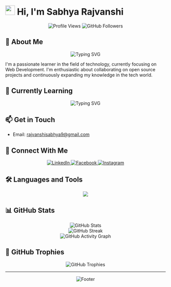 # <img src="https://raw.githubusercontent.com/MartinHeinz/MartinHeinz/master/wave.gif" width="30px"> Hi, I'm Sabhya Rajvanshi

<div align="center">
  
  ![Profile Views](https://komarev.com/ghpvc/?username=sabhyarajvanshi&color=blueviolet&style=for-the-badge)
  ![GitHub Followers](https://img.shields.io/github/followers/sabhyarajvanshi?style=for-the-badge&label=Followers&color=blueviolet)
  
</div>

## 🚀 About Me

<div align="center">
  <img src="https://readme-typing-svg.herokuapp.com?font=Fira+Code&pause=1000&color=blueviolet&center=true&vCenter=true&width=435&lines=Passionate+Learner;Web+Developer;Open+Source+Enthusiast" alt="Typing SVG" />
</div>

I'm a passionate learner in the field of technology, currently focusing on Web Development. I'm enthusiastic about collaborating on open source projects and continuously expanding my knowledge in the tech world.

## 🌱 Currently Learning
<div align="center">
  <img src="https://readme-typing-svg.herokuapp.com?font=Fira+Code&pause=1000&color=blueviolet&center=true&vCenter=true&width=435&lines=Web+Development;Open+Source+Contribution" alt="Typing SVG" />
</div>

## 📫 Get in Touch
- Email: [rajvanshisabhya9@gmail.com](mailto:rajvanshisabhya9@gmail.com)

## 🤝 Connect With Me

<div align="center">
  <a href="https://www.linkedin.com/in/sabhya-rajvanshi-09129328b" target="_blank">
    <img src="https://img.shields.io/badge/LinkedIn-0077B5?style=for-the-badge&logo=linkedin&logoColor=white" alt="LinkedIn"/>
  </a>
  <a href="https://www.facebook.com/profile.php?id=100093996049658" target="_blank">
    <img src="https://img.shields.io/badge/Facebook-1877F2?style=for-the-badge&logo=facebook&logoColor=white" alt="Facebook"/>
  </a>
  <a href="https://www.instagram.com/sabhyarajvanshi/" target="_blank">
    <img src="https://img.shields.io/badge/Instagram-E4405F?style=for-the-badge&logo=instagram&logoColor=white" alt="Instagram"/>
  </a>
</div>

## 🛠️ Languages and Tools

<div align="center">
  <img src="https://skillicons.dev/icons?i=html,css,java,python" />
</div>

## 📊 GitHub Stats

<div align="center">
  <img src="https://github-readme-stats.vercel.app/api?username=sabhyarajvanshi&show_icons=true&theme=radical" alt="GitHub Stats"/>
</div>

<div align="center">
  <img src="https://github-readme-streak-stats.herokuapp.com/?user=sabhyarajvanshi&theme=radical" alt="GitHub Streak"/>
</div>

<div align="center">
  <img src="https://github-readme-activity-graph.vercel.app/graph?username=sabhyarajvanshi&theme=radical&hide_border=true" alt="GitHub Activity Graph"/>
</div>

## 🎯 GitHub Trophies

<div align="center">
  <img src="https://github-profile-trophy.vercel.app/?username=sabhyarajvanshi&theme=radical&no-frame=true&no-bg=true&margin-w=4" alt="GitHub Trophies"/>
</div>

---

<div align="center">
  <img src="https://capsule-render.vercel.app/api?type=waving&color=blueviolet&height=100&section=footer" alt="Footer"/>
</div>
